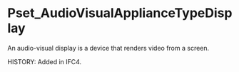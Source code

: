 # Pset_AudioVisualApplianceTypeDisplay

An audio-visual display is a device that renders video from a screen.
<!-- end of short definition -->

 HISTORY: Added in IFC4.
